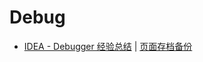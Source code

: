 # Debug

- [IDEA - Debugger 经验总结](https://moqimoqidea.github.io/2017/06/02/IDEA-Debugger/) | [页面存档备份](https://static-wiki.inxiny.cn/IntelliJ%20IDEA/IDEA%20-%20Debugger%20%E7%BB%8F%E9%AA%8C%E6%80%BB%E7%BB%93%20_%20Coding%20and%20Talking%20(2021_9_9%20%E4%B8%8A%E5%8D%8811_41_18).html)

